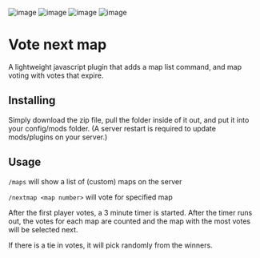 ![image](https://user-images.githubusercontent.com/43156510/186551454-a581b99f-c04f-4ad4-b764-dba0de149b01.png)
![image](https://user-images.githubusercontent.com/43156510/186552101-cf190b0b-6921-4150-be24-534ccbd4930e.png)
![image](https://user-images.githubusercontent.com/43156510/186552139-8947c3e8-61ed-4f26-aea0-9a0e2edf000f.png)
![image](https://user-images.githubusercontent.com/43156510/186552493-c49b6d29-e37c-4253-a317-0dda00bb2a43.png)



# Vote next map

A lightweight javascript plugin that adds a map list command, and map voting with votes that expire.

## Installing

Simply download the zip file, pull the folder inside of it out, and put it into your config/mods folder.
(A server restart is required to update mods/plugins on your server.)

## Usage

`/maps` will show a list of (custom) maps on the server

`/nextmap <map number>` will vote for specified map

After the first player votes, a 3 minute timer is started. After the timer runs out, the votes for each map are counted and the map with the most votes will be selected next.

If there is a tie in votes, it will pick randomly from the winners.

